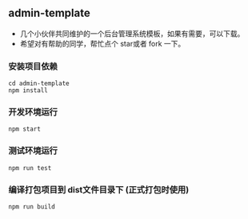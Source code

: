 ## admin-template
- 几个小伙伴共同维护的一个后台管理系统模板，如果有需要，可以下载。
- 希望对有帮助的同学，帮忙点个 star或者 fork 一下。

### 安装项目依赖
```
cd admin-template
npm install
```

### 开发环境运行
```
npm start
```

### 测试环境运行
```
npm run test
```

### 编译打包项目到 dist文件目录下 (正式打包时使用)
```
npm run build
```
